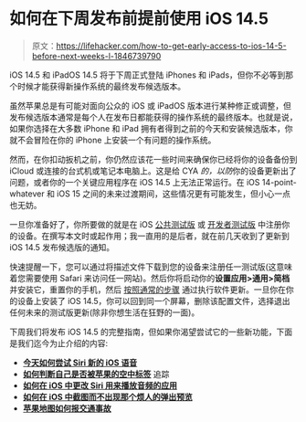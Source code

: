 # 如何在下周发布前提前使用 iOS 14.5

> 原文：<https://lifehacker.com/how-to-get-early-access-to-ios-14-5-before-next-weeks-l-1846739790>

iOS 14.5 和 iPadOS 14.5 将于下周正式登陆 iPhones 和 iPads，但你不必等到那个时候才能获得新操作系统的最终发布候选版本。



虽然苹果总是有可能对面向公众的 iOS 或 iPadOS 版本进行某种修正或调整，但发布候选版本通常是每个人在发布日都能获得的操作系统的最终版本。也就是说，如果你选择在大多数 iPhone 和 iPad 拥有者得到之前的今天和安装候选版本，你就不会冒险在你的 iPhone 上安装一个有问题的操作系统。

然而，在你扣动扳机之前，你仍然应该花一些时间来确保你已经将你的设备备份到 iCloud 或连接的台式机或笔记本电脑上。这是给 CYA *的，以防*你的设备更新出了问题，或者你的一个关键应用程序在 iOS 14.5 上无法正常运行。在 iOS 14-point-whatever 和 iOS 15 之间的未来过渡期间，这些情况更有可能发生，但小心一点也无妨。

一旦你准备好了，你所要做的就是在 iOS [公共测试版](https://beta.apple.com/sp/betaprogram/) 或 [开发者测试版](https://betaprofiles.com/) 中注册你的设备。在撰写本文时或起作用；我一直用的是后者，就在前几天收到了更新到 iOS 14.5 发布候选版的通知。

快速提醒一下，您可以通过将描述文件下载到您的设备来注册任一测试版(这意味着您需要使用 Safari 来访问任一网站)。然后你将启动你的**设置应用>通用>简档**并安装它，重置你的手机，然后 [按照通常的步骤](https://lifehacker.com/how-to-update-your-iphone-and-all-your-apps-1843480748) 通过执行软件更新。一旦你在你的设备上安装了 iOS 14.5，你可以回到同一个屏幕，删除该配置文件，选择退出任何未来的测试版更新(除非你想生活在狂野的一面)。

下周我们将发布 iOS 14.5 的完整指南，但如果你渴望尝试它的一些新功能，下面是我们迄今为止介绍的内容:

*   [**今天如何尝试 Siri 新的 iOS 语音**](https://lifehacker.com/how-to-try-siris-new-ios-voices-today-1846592621)
*   [**如何判断自己是否被苹果的空中标签**](https://lifehacker.com/how-to-tell-if-youre-being-tracked-by-apples-airtags-1846429685) 追踪
*   [**如何在 iOS 中更改 Siri 用来播放音频的应用**](https://lifehacker.com/how-to-change-your-default-music-player-in-ios-14-5-1846397128)
*   [**如何在 iOS 中截图而不出现那个烦人的弹出预览**](https://lifehacker.com/how-to-take-screenshots-in-ios-without-that-annoying-po-1846334944)
*   [**苹果地图如何报交通事故**](https://lifehacker.com/how-to-report-traffic-accidents-in-apple-maps-1846258444)